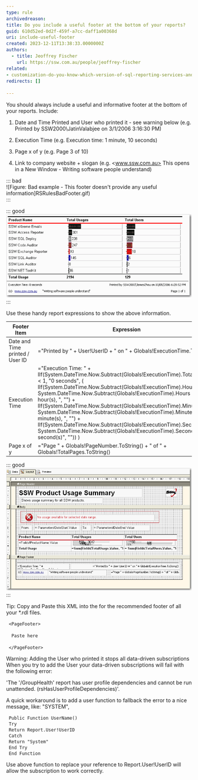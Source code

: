```yaml
---
type: rule
archivedreason:
title: Do you include a useful footer at the bottom of your reports?
guid: 610d52ed-0d2f-459f-a7cc-daff1a00368d
uri: include-useful-footer
created: 2023-12-11T13:38:33.0000000Z
authors: 
  - title: Jeoffrey Fischer
    url: https://ssw.com.au/people/jeoffrey-fischer
related:
- customization-do-you-know-which-version-of-sql-reporting-services-and-visual-studio-you-are-using
redirects: []

---
```


<!--endintro-->

You should always include a useful and informative footer at the bottom of your reports. Include:

1. Date and Time Printed and User who printed it - see warning below (e.g. Printed by SSW2000\JatinValabjee on 3/1/2006 3:16:30 PM)

2. Execution Time (e.g. Execution time: 1 minute, 10 seconds)

3. Page x of y (e.g. Page 3 of 10)

4. Link to company website + slogan  (e.g. <www.ssw.com.au> This opens in a New Window - Writing software people understand)

::: bad  
![Figure: Bad example - This footer doesn't provide any useful information]RSRulesBadFooter.gif)  
:::

::: good  
![Figure: Good example - Useful and informative information should be displayed in your report footer](RSRulesGoodFooter.gif)
:::

Use these handy report expressions to show the above information.

| Footer Item                     | Expression                                                                                                                                                                                                                                                                                                                                                                                                                                                                                                                                                                         | Sample Output                                           |
|---------------------------------|------------------------------------------------------------------------------------------------------------------------------------------------------------------------------------------------------------------------------------------------------------------------------------------------------------------------------------------------------------------------------------------------------------------------------------------------------------------------------------------------------------------------------------------------------------------------------------|---------------------------------------------------------|
| Date and Time printed / User ID | ="Printed by " + User!UserID + " on " + Globals!ExecutionTime.ToString()                                                                                                                                                                                                                                                                                                                                                                                                                                                                                                           | Printed by SSW2000\JatinValabjee on 3/1/2006 3:16:30 PM |
| Execution Time                  | ="Execution Time: " + IIf(System.DateTime.Now.Subtract(Globals!ExecutionTime).TotalSeconds < 1, "0 seconds", ( IIf(System.DateTime.Now.Subtract(Globals!ExecutionTime).Hours > 0, System.DateTime.Now.Subtract(Globals!ExecutionTime).Hours & " hour(s), ", "") + IIf(System.DateTime.Now.Subtract(Globals!ExecutionTime).Minutes > 0, System.DateTime.Now.Subtract(Globals!ExecutionTime).Minutes & " minute(s), ", "") + IIf(System.DateTime.Now.Subtract(Globals!ExecutionTime).Seconds > 0, System.DateTime.Now.Subtract(Globals!ExecutionTime).Seconds & " second(s)", "")) ) | Execution time: 1 minute, 10 seconds                    |
| Page x of y                     | ="Page " + Globals!PageNumber.ToString() + " of " + Globals!TotalPages.ToString()                                                                                                                                                                                                                                                                                                                                                                                                                                                                                                  | Page 3 of 10                                            |

::: good  
![Figure: Good example - Footer in visual studio designer](footerInDesigner.gif)
:::

Tip: Copy and Paste this XML into the <PageFooter> for the recommended footer of all your *.rdl files.

```
 <PageFooter>

  Paste here

 </PageFooter>
```

Warning: Adding the User who printed it stops all data-driven subscriptions
When you try to add the User your data-driven subscriptions will fail with the following error:

'The '/GroupHealth' report has user profile dependencies and cannot be run unattended. (rsHasUserProfileDependencies)'.

A quick workaround is to add a user function to fallback the error to a nice message, like: "SYSTEM",

```
 Public Function UserName()
 Try
 Return Report.User!UserID
 Catch
 Return "System"
 End Try
 End Function   
```

Use above function to replace your reference to Report.User!UserID will allow the subscription to work correctly.
